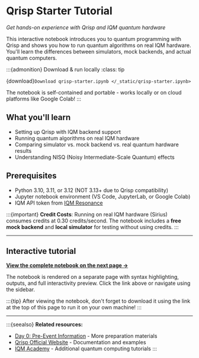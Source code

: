 # Qrisp Starter Tutorial

*Get hands-on experience with Qrisp and IQM quantum hardware*

This interactive notebook introduces you to quantum programming with Qrisp and shows you how to run quantum algorithms on real IQM hardware. You'll learn the differences between simulators, mock backends, and actual quantum computers.

:::{admonition} Download & run locally
:class: tip

{download}`Download qrisp-starter.ipynb </_static/qrisp-starter.ipynb>`

The notebook is self-contained and portable - works locally or on cloud platforms like Google Colab!
:::

## What you'll learn

- Setting up Qrisp with IQM backend support
- Running quantum algorithms on real IQM hardware
- Comparing simulator vs. mock backend vs. real quantum hardware results
- Understanding NISQ (Noisy Intermediate-Scale Quantum) effects

## Prerequisites

- Python 3.10, 3.11, or 3.12 (NOT 3.13+ due to Qrisp compatibility)
- Jupyter notebook environment (VS Code, JupyterLab, or Google Colab)
- IQM API token from [IQM Resonance](https://resonance.meetiqm.com/)

:::{important}
**Credit Costs**: Running on real IQM hardware (Sirius) consumes credits at 0.30 credits/second. The notebook includes a **free mock backend** and **local simulator** for testing without using credits.
:::

---

## Interactive tutorial

**[View the complete notebook on the next page →](qrisp-starter)**

The notebook is rendered on a separate page with syntax highlighting, outputs, and full interactivity preview. Click the link above or navigate using the sidebar.

:::{tip}
After viewing the notebook, don't forget to download it using the link at the top of this page to run it on your own machine!
:::

---

:::{seealso}
**Related resources:**
- [Day 0: Pre-Event Information](../../content/day0.md) - More preparation materials
- [Qrisp Official Website](https://qrisp.eu/) - Documentation and examples
- [IQM Academy](https://www.iqmacademy.com/) - Additional quantum computing tutorials
:::
